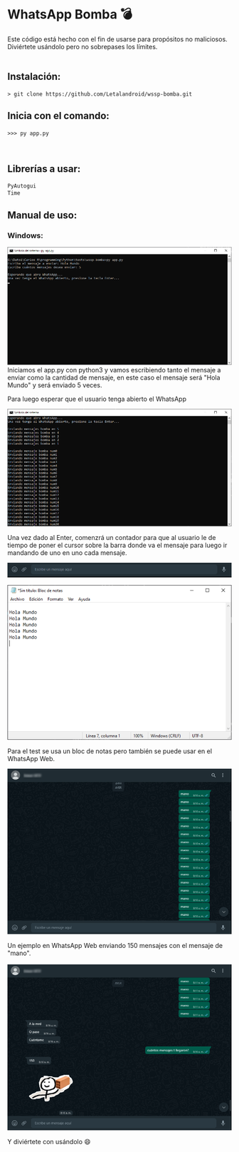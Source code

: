 # WhatsApp Bomba :bomb:

Este código está hecho con el fin de usarse para propósitos no maliciosos. Diviértete usándolo pero no sobrepases los límites.
\
&nbsp;

## Instalación:

```
> git clone https://github.com/Letalandroid/wssp-bomba.git
```

## Inicia con el comando:

```
>>> py app.py
```
&nbsp;

## Librerías a usar:

```
PyAutogui
Time
```

## Manual de uso:


### Windows:

!["Cap1"](./img/github/1.png)
Iniciamos el app.py con python3 y vamos escribiendo tanto el mensaje a enviar como la cantidad de mensaje, en este caso el mensaje será "Hola Mundo" y será enviado 5 veces.

Para luego esperar que el usuario tenga abierto el WhatsApp

!["Cap2"](./img/github/2.png)

Una vez dado al Enter, comenzrá un contador para que al usuario le de tiempo de poner el cursor sobre la barra donde va el mensaje para luego ir mandando de uno en uno cada mensaje.

!["Cap3"](./img/github/3.png)

!["Cap4"](./img/github/4.png)

Para el test se usa un bloc de notas pero también se puede usar en el WhatsApp Web.

!["Cap5"](./img/github/5.png)

Un ejemplo en WhatsApp Web enviando 150 mensajes con el mensaje de "mano".
\
&nbsp;
!["Cap6"](./img/github/6.png)

Y diviértete con usándolo :smile:
